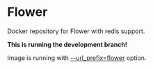 # Flower
Docker repository for Flower with redis support.

**This is running the development branch!**

Image is running with [--url_prefix=flower](http://flower.readthedocs.io/en/latest/config.html#url-prefix) option.
